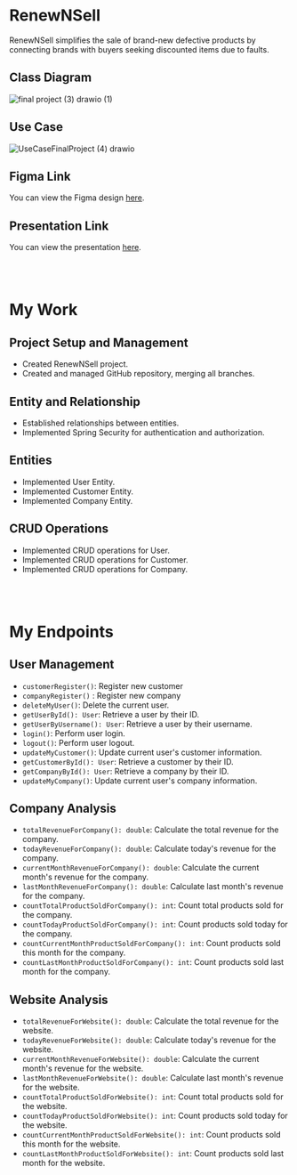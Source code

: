 # RenewNSell

RenewNSell simplifies the sale of brand-new defective products by connecting brands with buyers seeking discounted items due to faults.

## Class Diagram
![final project (3) drawio (1)](https://github.com/mmyh147/RenewNSell/assets/61750916/74e21d67-9b27-47cf-8486-78bdd1fc397a)


## Use Case
![UseCaseFinalProject (4) drawio](https://github.com/mmyh147/RenewNSell/assets/61750916/13549297-69cf-4589-b727-8b6487cbe869)




## Figma Link

You can view the Figma design [here](https://www.figma.com/file/UCHM3h9HjDvOea3peiIJvg/Untitled?type=design&mode=design&t=kRawrEPgMJYnhvna-0).

## Presentation Link

You can view the presentation [here](https://www.canva.com/design/DAGEipSxZN0/646HXCCE4gTsssZVUNkWrw/edit?utm_content=DAGEipSxZN0&utm_campaign=designshare&utm_medium=link2&utm_source=sharebutton).

<br/><br/>

# My Work

## Project Setup and Management
- Created RenewNSell project.
- Created and managed GitHub repository, merging all branches.

## Entity and Relationship
- Established relationships between entities.
- Implemented Spring Security for authentication and authorization.

## Entities
- Implemented User Entity.
- Implemented Customer Entity.
- Implemented Company Entity.

## CRUD Operations
- Implemented CRUD operations for User.
- Implemented CRUD operations for Customer.
- Implemented CRUD operations for Company.

<br/><br/>


# My Endpoints


## User Management
- `customerRegister()`: Register new customer
- `companyRegister()` : Register new company
- `deleteMyUser()`: Delete the current user.
- `getUserById(): User`: Retrieve a user by their ID.
- `getUserByUsername(): User`: Retrieve a user by their username.
- `login()`: Perform user login.
- `logout()`: Perform user logout.
- `updateMyCustomer()`: Update current user's customer information.
- `getCustomerById(): User`: Retrieve a customer by their ID.
- `getCompanyById(): User`: Retrieve a company by their ID.
- `updateMyCompany()`: Update current user's company information.

## Company Analysis
- `totalRevenueForCompany(): double`: Calculate the total revenue for the company.
- `todayRevenueForCompany(): double`: Calculate today's revenue for the company.
- `currentMonthRevenueForCompany(): double`: Calculate the current month's revenue for the company.
- `lastMonthRevenueForCompany(): double`: Calculate last month's revenue for the company.
- `countTotalProductSoldForCompany(): int`: Count total products sold for the company.
- `countTodayProductSoldForCompany(): int`: Count products sold today for the company.
- `countCurrentMonthProductSoldForCompany(): int`: Count products sold this month for the company.
- `countLastMonthProductSoldForCompany(): int`: Count products sold last month for the company.

## Website Analysis
- `totalRevenueForWebsite(): double`: Calculate the total revenue for the website.
- `todayRevenueForWebsite(): double`: Calculate today's revenue for the website.
- `currentMonthRevenueForWebsite(): double`: Calculate the current month's revenue for the website.
- `lastMonthRevenueForWebsite(): double`: Calculate last month's revenue for the website.
- `countTotalProductSoldForWebsite(): int`: Count total products sold for the website.
- `countTodayProductSoldForWebsite(): int`: Count products sold today for the website.
- `countCurrentMonthProductSoldForWebsite(): int`: Count products sold this month for the website.
- `countLastMonthProductSoldForWebsite(): int`: Count products sold last month for the website.

